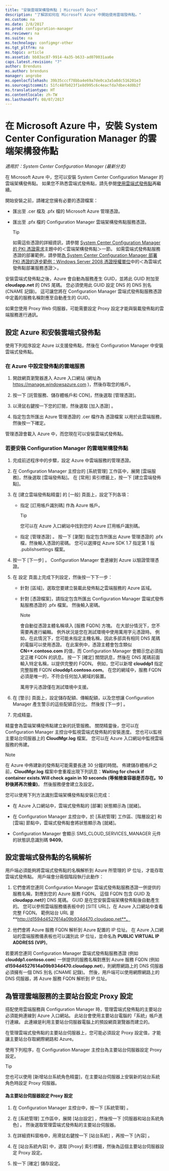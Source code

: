 ```yaml
---
title: "安裝雲端架構發佈點 | Microsoft Docs"
description: "了解該如何在 Microsoft Azure 中開始使用雲端發佈點。"
ms.custom: na
ms.date: 2/8/2017
ms.prod: configuration-manager
ms.reviewer: na
ms.suite: na
ms.technology: configmgr-other
ms.tgt_pltfrm: na
ms.topic: article
ms.assetid: bb83ac87-9914-4a35-b633-ad070031aa6e
caps.latest.revision: "7"
author: Brenduns
ms.author: brenduns
manager: angrobe
ms.openlocfilehash: 39b35cccf78bba4e69a7de0ca3a5a8dc516201e3
ms.sourcegitcommit: 51fc48fb023f1e8d995c6c4eacfda7dbec4d0b2f
ms.translationtype: HT
ms.contentlocale: zh-TW
ms.lasthandoff: 08/07/2017
---
```

# <a name="install-cloud-based-distribution-points-in-microsoft-azure-for-system-center-configuration-manager"></a>在 Microsoft Azure 中，安裝 System Center Configuration Manager 的雲端架構發佈點

*適用於：System Center Configuration Manager (最新分支)*

在 Microsoft Azure 中，您可以安裝 System Center Configuration Manager 的雲端架構發佈點。 如果您不熟悉雲端式發佈點，請先參閱[使用雲端式發佈點](../../../../core/plan-design/hierarchy/use-a-cloud-based-distribution-point.md)再繼續。

 開始安裝之前，請確定您擁有必要的憑證檔案：  

-   匯出至 .cer 檔及 .pfx 檔的 Microsoft Azure 管理憑證。  

-   匯出至 .pfx 檔的 Configuration Manager 雲端架構發佈點服務憑證。  

    > [!TIP]
    >   如需這些憑證的詳細資訊，請參閱 [System Center Configuration Manager 的 PKI 憑證需求](../../../../core/plan-design/network/pki-certificate-requirements.md)主題中的＜雲端架構發佈點＞一節。 如需雲端式發佈點服務憑證的部署範例，請參閱[為 System Center Configuration Manager 部署 PKI 憑證的逐步範例：Windows Server 2008 憑證授權單位](/sccm/core/plan-design/network/example-deployment-of-pki-certificates)中的＜為雲端式發佈點部署服務憑證＞。  


 安裝雲端式發佈點之後，Azure 會自動為服務產生 GUID，並將此 GUID 附加至 **cloudapp.net** 的 DNS 尾碼。 您必須使用此 GUID 設定 DNS 的 DNS 別名 (CNAME 記錄)。 這可讓您將在 Configuration Manager 雲端式發佈點服務憑證中定義的服務名稱對應至自動產生的 GUID。  

 如果您使用 Proxy Web 伺服器，可能需要設定 Proxy 設定才能與裝載發佈點的雲端服務進行通訊。  

##  <a name="BKMK_ConfigWindowsAzureandInstallDP"></a> 設定 Azure 和安裝雲端式發佈點  
 使用下列程序設定 Azure 以支援發佈點，然後在 Configuration Manager 中安裝雲端式發佈點。  

### <a name="to-set-up-a-cloud-service-in-azure-for-a-distribution-point"></a>在 Azure 中設定發佈點的雲端服務  

1.  開啟網頁瀏覽器進入 Azure 入口網站 (網址為 https://manage.windowsazure.com )，然後存取您的帳戶。  

2.  按一下 [託管服務、儲存體帳戶和 CDN]，然後選取 [管理憑證]。  

3.  以滑鼠右鍵按一下您的訂閱，然後選取 [加入憑證] 。  

4.  指定包含所匯出 Azure 管理憑證的 .cer 檔作為 憑證檔案 以用於此雲端服務，然後按一下確定。  

管理憑證會載入 Azure 中，而您現在可以安裝雲端式發佈點。  

### <a name="to-install-a-cloud-based-distribution-point-for-configuration-manager"></a>若要安裝 Configuration Manager 的雲端架構發佈點  

1.  完成前述程序中的步驟，設定 Azure 中雲端服務的管理憑證。  

2.  在 Configuration Manager 主控台的 [系統管理] 工作區中，展開 [雲端服務]，然後選取 [雲端發佈點]。 在 [常用] 索引標籤上，按一下 [建立雲端發佈點]。  

3.  在 [建立雲端發佈點精靈] 的 [一般] 頁面上，設定下列各項：  

    -   指定 [訂用帳戶識別碼] 作為 Azure 帳戶。  

        > [!TIP]  
        >  您可以在 Azure 入口網站中找到您的 Azure 訂用帳戶識別碼。  

    -   指定 [管理憑證] 。 按一下 [瀏覽] 指定包含所匯出 Azure 管理憑證的 .pfx 檔，然後輸入憑證的密碼。 您可以選擇從 Azure SDK 1.7 指定第 1 版 .publishsettings 檔案。  

4.  按一下 [下一步] 。 Configuration Manager 會連線到 Azure 以驗證管理憑證。  

5.  在 設定 頁面上完成下列設定，然後按一下下一步：  

    -   針對 [區域]，選取您要建立裝載此發佈點之雲端服務的 Azure 區域。  

    -   針對 [憑證檔案]，請指定包含所匯出 Configuration Manager 雲端式發佈點服務憑證的 .pfx 檔案。 然後輸入密碼。  

        > [!NOTE]  
        >  會自動從憑證主體名稱填入 [服務 FQDN] 方塊。 在大部分情況下，您不需要再進行編輯。 例外狀況是您在測試環境中使用萬用字元憑證時。 例如，在此情況下，您可能未指定主機名稱，因此多部具有相同 DNS 尾碼的電腦可以使用憑證。 在此案例中，憑證主體會包含類似 **CN=\*.contoso.com** 的值，而 Configuration Manager 會顯示您必須指定正確 FQDN 的訊息。 按一下 [確定]  關閉訊息，然後在 DNS 尾碼前面輸入特定名稱，以提供完整的 FQDN。 例如，您可以新增 **clouddp1** 指定完整服務 FQDN **clouddp1.contoso.com**。 在您的網域中，服務 FQDN 必須是唯一的，不符合任何加入網域的裝置。  
        >   
        >  萬用字元憑證僅在測試環境中支援。  

6.  在 [警示] 頁面上，設定儲存配額、傳輸配額，以及您想讓 Configuration Manager 產生警示的這些配額百分比。 然後按 [下一步] 。  

7.  完成精靈。  

精靈會為雲端架構發佈點建立新的託管服務。 關閉精靈後，您可以在 Configuration Manager 主控台中監視雲端式發佈點的安裝進度。 您也可以監視主要站台伺服器上的 **CloudMgr.log** 檔案。 您可以在 Azure 入口網站中監視雲端服務的佈建。  

> [!NOTE]  
>  在 Azure 中佈建新的發佈點可能需要長達 30 分鐘的時間。 佈建儲存體帳戶之前，**CloudMgr.log** 檔案中會重複出現下列訊息：**Waiting for check if container exists.Will check again in 10 seconds (等候檢查容器是否存在。10 秒後將再次檢查)**。 然後服務便會建立及設定。  

 您可以使用下列方法識別雲端架構發佈點安裝已完成：  

-   在 Azure 入口網站中，雲端式發佈點的 [部署] 狀態顯示為 [就緒]。  

-   在 Configuration Manager 主控台中，於 [系統管理] 工作區、[階層設定] 和 [雲端] 節點中，雲端式發佈點會將狀態顯示為 [就緒]。  

-   Configuration Manager 會顯示 SMS_CLOUD_SERVICES_MANAGER 元件的狀態訊息識別碼 **9409**。  

##  <a name="BKMK_ConfigDNSforCloudDPs"></a> 設定雲端式發佈點的名稱解析  
 用戶端必須能夠將雲端式發佈點的名稱解析到 Azure 所管理的 IP 位址，才能存取雲端式發佈點。 用戶端會分兩個階段執行此動作：  

1.  它們會將您連同 Configuration Manager 雲端式發佈點服務憑證一併提供的服務名稱，對應到您的 Azure 服務 FQDN。 這個 FQDN 包含 GUID 及 **cloudapp.net**的 DNS 尾碼。 GUID 是在您安裝雲端架構發佈點後自動產生的。 您可以參照雲端服務儀表板中的 [SITE URL]，在 Azure 入口網站中查看完整 FQDN。 範例站台 URL 是 **http://d1594d4527614a09b934d470.cloudapp.net**。  

2.  他們會將 Azure 服務 FQDN 解析到 Azure 配置的 IP 位址。 在 Azure 入口網站的雲端服務儀表板也可以識別此 IP 位址，並命名為 **PUBLIC VIRTUAL IP ADDRESS (VIP)**。  

若要將您連同 Configuration Manager 雲端式發佈點服務憑證 (例如 **clouddp1.contoso.com**) 一併提供的服務名稱對應到 Azure 服務 FQDN (例如 **d1594d4527614a09b934d470.cloudapp.net**)，則網際網路上的 DNS 伺服器必須擁有一個 DNS 別名 (CNAME 記錄)。 然後，用戶端可以使用網際網路上的 DNS 伺服器，將 Azure 服務 FQDN 解析到 IP 位址。  

##  <a name="BKMK_ConfigProxyforCloud"></a> 為管理雲端服務的主要站台設定 Proxy 設定  
 搭配使用雲端服務與 Configuration Manager 時，管理雲端式發佈點的主要站台必須能夠連線到 Azure 入口網站。 此站台會使用主要站台電腦的「系統」帳戶進行連線。 此連線是利用主要站台伺服器電腦上的預設網頁瀏覽器而建立的。  

 在管理雲端式發佈點的主要站台伺服器上，您可能必須設定 Proxy 設定值，才能讓主要站台存取網際網路和 Azure。  

 使用下列程序，在 Configuration Manager 主控台為主要站台伺服器設定 Proxy 設定。  

> [!TIP]  
>  您也可以使用 [新增站台系統角色精靈]，在主要站台伺服器上安裝新的站台系統角色時設定 Proxy 伺服器。  

#### <a name="to-set-up-proxy-settings-for-the-primary-site-server"></a>為主要站台伺服器設定 Proxy 設定  

1.  在 Configuration Manager 主控台中，按一下 [系統管理] 。  

2.  在 [系統管理]  工作區中，展開 [站台設定] ，然後按一下 [伺服器和站台系統角色] 。 然後選取管理雲端式發佈點的主要站台伺服器。  

3.  在詳細資料窗格中，用滑鼠右鍵按一下 [站台系統] ，再按一下 [內容] 。  

4.  在 [站台系統內容] 中，選取 [Proxy] 索引標籤，然後為這個主要站台伺服器設定 Proxy 設定。  

5.  按一下 [確定] 儲存設定。  
